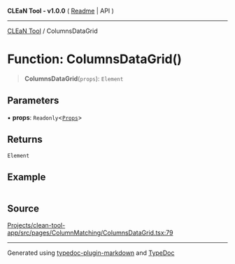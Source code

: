 **CLEaN Tool - v1.0.0** ( [Readme](../README.md) \| API )

***

[CLEaN Tool](../exports.md) / ColumnsDataGrid

# Function: ColumnsDataGrid()

> **ColumnsDataGrid**(`props`): `Element`

## Parameters

▪ **props**: `Readonly`\<[`Props`](../private/interfaces/Props.md)\>

## Returns

`Element`

## Example

```ts

```

## Source

[Projects/clean-tool-app/src/pages/ColumnMatching/ColumnsDataGrid.tsx:79](https://github.com/yuckyh/clean-tool-app/)

***

Generated using [typedoc-plugin-markdown](https://www.npmjs.com/package/typedoc-plugin-markdown) and [TypeDoc](https://typedoc.org/)
